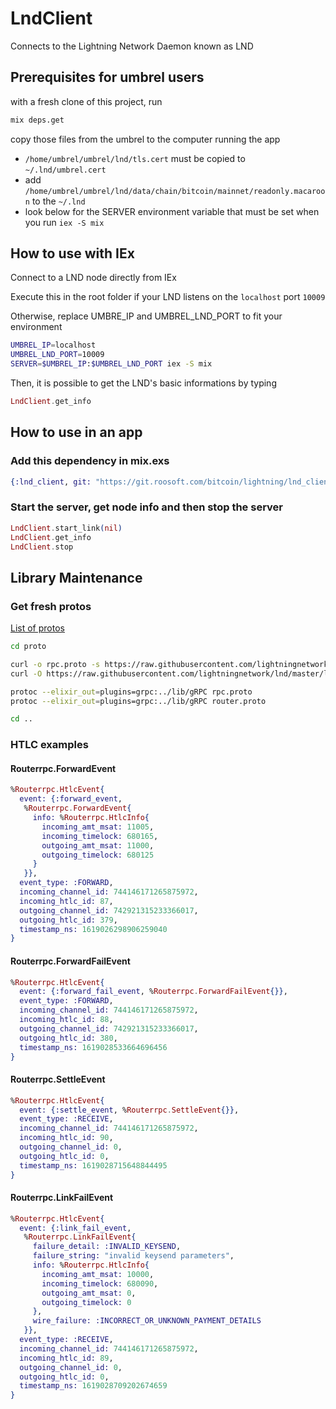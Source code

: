 # LndClient

Connects to the Lightning Network Daemon known as LND

## Prerequisites for umbrel users

with a fresh clone of this project, run 

```bash
mix deps.get
```

copy those files from the umbrel to the computer running the app

- `/home/umbrel/umbrel/lnd/tls.cert` must be copied to `~/.lnd/umbrel.cert`
- add `/home/umbrel/umbrel/lnd/data/chain/bitcoin/mainnet/readonly.macaroon` to the `~/.lnd`
- look below for the SERVER environment variable that must be set when you run `iex -S mix`

## How to use with IEx

Connect to a LND node directly from IEx

Execute this in the root folder if your LND listens on the `localhost` port `10009`

Otherwise, replace UMBRE_IP and UMBREL_LND_PORT to fit your environment

```bash
UMBREL_IP=localhost
UMBREL_LND_PORT=10009
SERVER=$UMBREL_IP:$UMBREL_LND_PORT iex -S mix
```

Then, it is possible to get the LND's basic informations by typing

```elixir
LndClient.get_info
```

## How to use in an app

### Add this dependency in mix.exs

```elixir
{:lnd_client, git: "https://git.roosoft.com/bitcoin/lightning/lnd_client.git", tag: "0.1.1"}
```

### Start the server, get node info and then stop the server

```elixir
LndClient.start_link(nil)
LndClient.get_info
LndClient.stop
```

## Library Maintenance

### Get fresh protos

[List of protos](https://api.lightning.community/#lnd-grpc-api-reference)

```bash
cd proto

curl -o rpc.proto -s https://raw.githubusercontent.com/lightningnetwork/lnd/master/lnrpc/rpc.proto
curl -O https://raw.githubusercontent.com/lightningnetwork/lnd/master/lnrpc/routerrpc/router.proto

protoc --elixir_out=plugins=grpc:../lib/gRPC rpc.proto
protoc --elixir_out=plugins=grpc:../lib/gRPC router.proto

cd ..
```

### HTLC examples

#### Routerrpc.ForwardEvent

```elixir
%Routerrpc.HtlcEvent{
  event: {:forward_event,
   %Routerrpc.ForwardEvent{
     info: %Routerrpc.HtlcInfo{
       incoming_amt_msat: 11005,
       incoming_timelock: 680165,
       outgoing_amt_msat: 11000,
       outgoing_timelock: 680125
     }
   }},
  event_type: :FORWARD,
  incoming_channel_id: 744146171265875972,
  incoming_htlc_id: 87,
  outgoing_channel_id: 742921315233366017,
  outgoing_htlc_id: 379,
  timestamp_ns: 1619026298906259040
}
```

#### Routerrpc.ForwardFailEvent

```elixir
%Routerrpc.HtlcEvent{
  event: {:forward_fail_event, %Routerrpc.ForwardFailEvent{}},
  event_type: :FORWARD,
  incoming_channel_id: 744146171265875972,
  incoming_htlc_id: 88,
  outgoing_channel_id: 742921315233366017,
  outgoing_htlc_id: 380,
  timestamp_ns: 1619028533664696456
}
```

#### Routerrpc.SettleEvent

```elixir
%Routerrpc.HtlcEvent{
  event: {:settle_event, %Routerrpc.SettleEvent{}},
  event_type: :RECEIVE,
  incoming_channel_id: 744146171265875972,
  incoming_htlc_id: 90,
  outgoing_channel_id: 0,
  outgoing_htlc_id: 0,
  timestamp_ns: 1619028715648844495
}
```

#### Routerrpc.LinkFailEvent

```elixir
%Routerrpc.HtlcEvent{
  event: {:link_fail_event,
   %Routerrpc.LinkFailEvent{
     failure_detail: :INVALID_KEYSEND,
     failure_string: "invalid keysend parameters",
     info: %Routerrpc.HtlcInfo{
       incoming_amt_msat: 10000,
       incoming_timelock: 680090,
       outgoing_amt_msat: 0,
       outgoing_timelock: 0
     },
     wire_failure: :INCORRECT_OR_UNKNOWN_PAYMENT_DETAILS
   }},
  event_type: :RECEIVE,
  incoming_channel_id: 744146171265875972,
  incoming_htlc_id: 89,
  outgoing_channel_id: 0,
  outgoing_htlc_id: 0,
  timestamp_ns: 1619028709202674659
}
```
